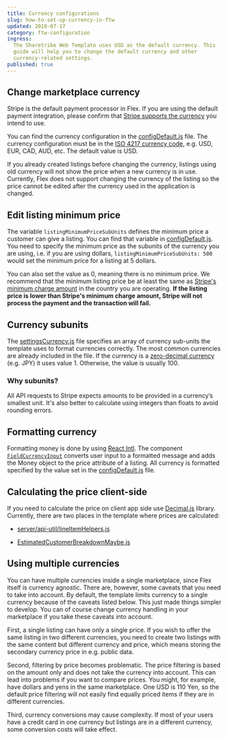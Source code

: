 ```yaml
---
title: Currency configurations
slug: how-to-set-up-currency-in-ftw
updated: 2019-07-17
category: ftw-configuration
ingress:
  The Sharetribe Web Template uses USD as the default currency. This
  guide will help you to change the default currency and other
  currency-related settings.
published: true
---
```


## Change marketplace currency

Stripe is the default payment processor in Flex. If you are using the
default payment integration, please confirm that
[Stripe supports the currency](https://stripe.com/docs/currencies) you
intend to use.

You can find the currency configuration in the
[configDefault.js](https://github.com/sharetribe/ftw-x/blob/main/src/config/configDefault.js#L20)
file. The currency configuration must be in the
[ISO 4217 currency code](https://en.wikipedia.org/wiki/ISO_4217#List_of_ISO_4217_currency_codes),
e.g. USD, EUR, CAD, AUD, etc. The default value is USD.

<info>

If you already created listings before changing the currency, listings
using old currency will not show the price when a new currency is in
use. Currently, Flex does not support changing the currency of the
listing so the price cannot be edited after the currency used in the
application is changed.

</info>

## Edit listing minimum price

The variable `listingMinimumPriceSubUnits` defines the minimum price a
customer can give a listing. You can find that variable in
[configDefault.js](https://github.com/sharetribe/ftw-x/blob/main/src/config/configDefault.js#L25).
You need to specify the minimum price as the subunits of the currency
you are using, i.e. if you are using dollars,
`listingMinimumPriceSubUnits: 500` would set the minimum price for a
listing at 5 dollars.

You can also set the value as 0, meaning there is no minimum price. We
recommend that the minimum listing price be at least the same as
[Stripe's minimum charge amount](https://stripe.com/docs/currencies#minimum-and-maximum-charge-amounts)
in the country you are operating. **If the listing price is lower than
Stripe's minimum charge amount, Stripe will not process the payment and
the transaction will fail.**

## Currency subunits

The
[settingsCurrency.js](https://github.com/sharetribe/ftw-x/blob/main/src/config/settingsCurrency.js)
file specifies an array of currency sub-units the template uses to
format currencies correctly. The most common currencies are already
included in the file. If the currency is a
[zero-decimal currency](https://stripe.com/docs/currencies#zero-decimal)
(e.g. JPY) it uses value 1. Otherwise, the value is usually 100.

### Why subunits?

All API requests to Stripe expects amounts to be provided in a
currency’s smallest unit. It's also better to calculate using integers
than floats to avoid rounding errors.

## Formatting currency

Formatting money is done by using
[React Intl](https://github.com/yahoo/react-intl). The component
[`FieldCurrencyInput`](https://github.com/sharetribe/ftw-x/blob/main/src/components/FieldCurrencyInput/FieldCurrencyInput.js)
converts user input to a formatted message and adds the Money object to
the price attribute of a listing. All currency is formatted specified by
the value set in the
[configDefault.js](https://github.com/sharetribe/ftw-x/blob/main/src/config/configDefault.js#L20)
file.

## Calculating the price client-side

If you need to calculate the price on client app side use
[Decimal.js](https://github.com/MikeMcl/decimal.js/) library. Currently,
there are two places in the template where prices are calculated:

- [server/api-util/lineItemHelpers.js](https://github.com/sharetribe/ftw-x/blob/master/server/api-util/lineItemHelpers.js)

- [EstimatedCustomerBreakdownMaybe.js](https://github.com/sharetribe/ftw-x/blob/master/src/components/OrderPanel/EstimatedCustomerBreakdownMaybe.js)

## Using multiple currencies

You can have multiple currencies inside a single marketplace, since Flex
itself is currency agnostic. There are, however, some caveats that you
need to take into account. By default, the template limits currency to a
single currency because of the caveats listed below. This just made
things simpler to develop. You can of course change currency handling in
your marketplace if you take these caveats into account.

First, a single listing can have only a single price. If you wish to
offer the same listing in two different currencies, you need to create
two listings with the same content but different currency and price,
which means storing the secondary currency price in e.g. public data.

Second, filtering by price becomes problematic. The price filtering is
based on the amount only and does not take the currency into account.
This can lead into problems if you want to compare prices. You might,
for example, have dollars and yens in the same marketplace. One USD is
110 Yen, so the default price filtering will not easily find equally
priced items if they are in different currencies.

Third, currency conversions may cause complexity. If most of your users
have a credit card in one currency but listings are in a different
currency, some conversion costs will take effect.

